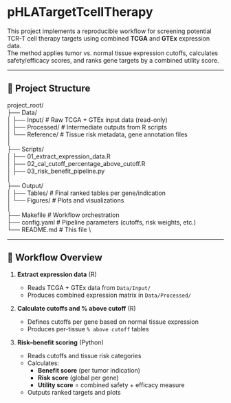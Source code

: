 # pHLATargetTcellTherapy
This project implements a reproducible workflow for screening potential TCR-T cell therapy targets using combined **TCGA** and **GTEx** expression data.  
The method applies tumor vs. normal tissue expression cutoffs, calculates safety/efficacy scores, and ranks gene targets by a combined utility score.

---

## 📂 Project Structure
project_root/ \
├── Data/ \
│ ├── Input/ # Raw TCGA + GTEx input data (read-only) \
│ ├── Processed/ # Intermediate outputs from R scripts \
│ └── Reference/ # Tissue risk metadata, gene annotation files \
│ \
├── Scripts/ \
│ ├── 01_extract_expression_data.R \
│ ├── 02_cal_cutoff_percentage_above_cutoff.R \
│ ├── 03_risk_benefit_pipeline.py \
│ \
├── Output/ \
│ ├── Tables/ # Final ranked tables per gene/indication \
│ └── Figures/ # Plots and visualizations \
│ \
├── Makefile # Workflow orchestration \
├── config.yaml # Pipeline parameters (cutoffs, risk weights, etc.) \
└── README.md # This file \

---

## 🔄 Workflow Overview

1. **Extract expression data** (R)  
   - Reads TCGA + GTEx data from `Data/Input/`
   - Produces combined expression matrix in `Data/Processed/`

2. **Calculate cutoffs and % above cutoff** (R)  
   - Defines cutoffs per gene based on normal tissue expression  
   - Produces per-tissue `% above cutoff` tables

3. **Risk–benefit scoring** (Python)  
   - Reads cutoffs and tissue risk categories  
   - Calculates:
     - **Benefit score** (per tumor indication)
     - **Risk score** (global per gene)
     - **Utility score** = combined safety + efficacy measure
   - Outputs ranked targets and plots
